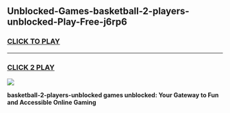 
## Unblocked-Games-basketball-2-players-unblocked-Play-Free-j6rp6
<h3>
<a href="https://premium76.site?title=basketball-2-players-unblocked&ref=18A1">CLICK TO PLAY</a></h3>
<hr>

<h3>
<a href="https://premium76.site?title=basketball-2-players-unblocked&ref=18A1">CLICK 2 PLAY</a>
  
</h3>

<a href="https://premium76.site?title=basketball-2-players-unblocked&ref=18A1"><img src="https://clearcache.store/games.png"></a>


**basketball-2-players-unblocked games unblocked: Your Gateway to Fun and Accessible Online Gaming**
